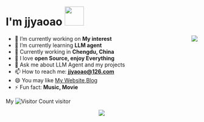 # I'm jjyaoao <img src="https://media.giphy.com/media/12oufCB0MyZ1Go/giphy.gif" width="50">

<a href="https://passer-by.com/" target="_blank"><img align="right" src="https://github-readme-stats.vercel.app/api?username=jjyaoao&show_icons=true&theme=tokyonight" /></a>
- 🔭 I’m currently working on **My interest**
- 🌱 I’m currently learning **LLM agent**
- 👯 Currently working in **Chengdu, China**
- 🤔 I love **open Source, enjoy Everything**
- 💬 Ask me about LLM Agent and my projects
- 📫 How to reach me: **jjyaoao@126.com**
- 😄 You may like [My Website](xxxx),[Blog](https://juejin.cn/user/13648712705416)
- ⚡ Fun fact: **Music, Movie**

My ![Visitor Count](https://komarev.com/ghpvc/?username=jjyaoao&style=flat-square&color=blue) visitor

<div align="center">
<!-- Snake Code Contribution Map 贪吃蛇代码贡献图 -->
  <img src="https://cdn.jsdelivr.net/gh/sun0225SUN/sun0225SUN/profile-snake-contrib/github-contribution-grid-snake-dark.svg" />
</div>  



<!-- <img src="https://cdn.jsdelivr.net/gh/jjyaoao/jjyaoao/profile-3d-contrib/profile-night-rainbow.svg" />


# About My Github
[![Top Langs](https://github-readme-stats.vercel.app/api/top-langs/?username=jjyaoao)](https://github.com/jjyaoao/github-readme-stats)

![Anurag's GitHub stats](https://github-readme-stats.vercel.app/api?username=jjyaoao&show_icons=true&theme=tokyonight) -->


